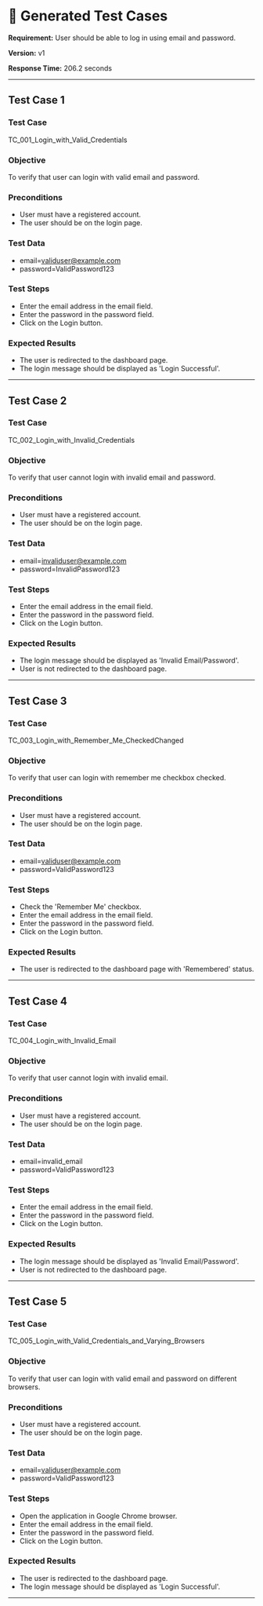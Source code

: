 # 🧪 Generated Test Cases

**Requirement:** User should be able to log in using email and password.

**Version:** v1

**Response Time:** 206.2 seconds

---

## Test Case 1

### Test Case
TC_001_Login_with_Valid_Credentials

### Objective
To verify that user can login with valid email and password.

### Preconditions
- User must have a registered account.
- The user should be on the login page.

### Test Data
- email=validuser@example.com
- password=ValidPassword123

### Test Steps
- Enter the email address in the email field.
- Enter the password in the password field.
- Click on the Login button.

### Expected Results
- The user is redirected to the dashboard page.
- The login message should be displayed as 'Login Successful'.

---

## Test Case 2

### Test Case
TC_002_Login_with_Invalid_Credentials

### Objective
To verify that user cannot login with invalid email and password.

### Preconditions
- User must have a registered account.
- The user should be on the login page.

### Test Data
- email=invaliduser@example.com
- password=InvalidPassword123

### Test Steps
- Enter the email address in the email field.
- Enter the password in the password field.
- Click on the Login button.

### Expected Results
- The login message should be displayed as 'Invalid Email/Password'.
- User is not redirected to the dashboard page.

---

## Test Case 3

### Test Case
TC_003_Login_with_Remember_Me_CheckedChanged

### Objective
To verify that user can login with remember me checkbox checked.

### Preconditions
- User must have a registered account.
- The user should be on the login page.

### Test Data
- email=validuser@example.com
- password=ValidPassword123

### Test Steps
- Check the 'Remember Me' checkbox.
- Enter the email address in the email field.
- Enter the password in the password field.
- Click on the Login button.

### Expected Results
- The user is redirected to the dashboard page with 'Remembered' status.

---

## Test Case 4

### Test Case
TC_004_Login_with_Invalid_Email

### Objective
To verify that user cannot login with invalid email.

### Preconditions
- User must have a registered account.
- The user should be on the login page.

### Test Data
- email=invalid_email
- password=ValidPassword123

### Test Steps
- Enter the email address in the email field.
- Enter the password in the password field.
- Click on the Login button.

### Expected Results
- The login message should be displayed as 'Invalid Email/Password'.
- User is not redirected to the dashboard page.

---

## Test Case 5

### Test Case
TC_005_Login_with_Valid_Credentials_and_Varying_Browsers

### Objective
To verify that user can login with valid email and password on different browsers.

### Preconditions
- User must have a registered account.
- The user should be on the login page.

### Test Data
- email=validuser@example.com
- password=ValidPassword123

### Test Steps
- Open the application in Google Chrome browser.
- Enter the email address in the email field.
- Enter the password in the password field.
- Click on the Login button.

### Expected Results
- The user is redirected to the dashboard page.
- The login message should be displayed as 'Login Successful'.

---

